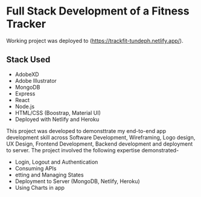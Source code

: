 # Full Stack Development of a Fitness Tracker

Working project was deployed to (https://trackfit-tundeph.netlify.app/).

## Stack Used

- AdobeXD 
- Adobe Illustrator 
- MongoDB 
- Express 
- React 
- Node.js 
- HTML/CSS (Boostrap, Material UI) 
- Deployed with Netlify and Heroku 


This project was developed to demonsttrate my end-to-end app development skill across Software Development, Wireframing, Logo design, UX Design, Frontend Development, Backend development and deployment to server. The project involved the following expertise demonstrated-

- Login, Logout and Authentication 
- Consuming APIs 
- etting and Managing States 
- Deployment to Server (MongoDB, Netlify, Heroku) 
- Using Charts in app

